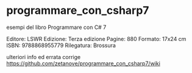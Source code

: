 # programmare_con_csharp7
esempi del libro Programmare con C# 7

Editore: LSWR
Edizione: Terza edizione
Pagine: 880
Formato: 17x24 cm
ISBN: 9788868955779
Rilegatura: Brossura

ulteriori info ed errata corrige https://github.com/zetanove/programmare_con_csharp7/wiki
